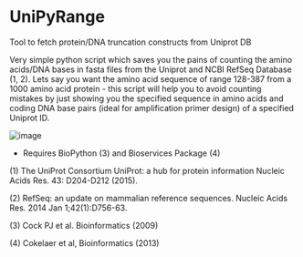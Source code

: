 # UniPyRange
Tool to fetch protein/DNA truncation constructs from Uniprot DB

Very simple python script which saves you the pains of counting the amino acids/DNA bases in fasta files from the Uniprot and NCBI RefSeq Database (1, 2).
Lets say you want the amino acid sequence of range 128-387 from a 1000 amino acid protein - this script will help you to avoid counting mistakes by just showing you the specified sequence in amino acids and coding DNA base pairs (ideal for amplification primer design) of a specified Uniprot ID.

![image](https://github.com/MolScience/UniPyRange/assets/134095202/2fea94a3-ba9d-4ab5-a764-d50c196ba1d1)


- Requires BioPython (3) and Bioservices Package (4)


(1)
The UniProt Consortium
UniProt: a hub for protein information
Nucleic Acids Res. 43: D204-D212 (2015).

(2)
RefSeq: an update on mammalian reference sequences. Nucleic Acids Res. 2014 Jan 1;42(1):D756-63.

(3)
Cock PJ et al. Bioinformatics (2009)

(4)
Cokelaer et al, Bioinformatics (2013)
